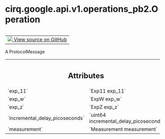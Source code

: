 <div itemscope itemtype="http://developers.google.com/ReferenceObject">
<meta itemprop="name" content="cirq.google.api.v1.operations_pb2.Operation" />
<meta itemprop="path" content="Stable" />
</div>

# cirq.google.api.v1.operations_pb2.Operation

<!-- Insert buttons and diff -->

<table class="tfo-notebook-buttons tfo-api" align="left">

<td>
  <a target="_blank" href="https://github.com/quantumlib/cirq/tree/master/cirq/google/api/v1/operations.proto">
    <img src="https://www.tensorflow.org/images/GitHub-Mark-32px.png" />
    View source on GitHub
  </a>
</td>
</table>



A ProtocolMessage

<!-- Placeholder for "Used in" -->




<!-- Tabular view -->
 <table class="responsive fixed orange">
<colgroup><col width="214px"><col></colgroup>
<tr><th colspan="2"><h2 class="add-link">Attributes</h2></th></tr>

<tr>
<td>
`exp_11`
</td>
<td>
`Exp11 exp_11`
</td>
</tr><tr>
<td>
`exp_w`
</td>
<td>
`ExpW exp_w`
</td>
</tr><tr>
<td>
`exp_z`
</td>
<td>
`ExpZ exp_z`
</td>
</tr><tr>
<td>
`incremental_delay_picoseconds`
</td>
<td>
`uint64 incremental_delay_picoseconds`
</td>
</tr><tr>
<td>
`measurement`
</td>
<td>
`Measurement measurement`
</td>
</tr>
</table>



